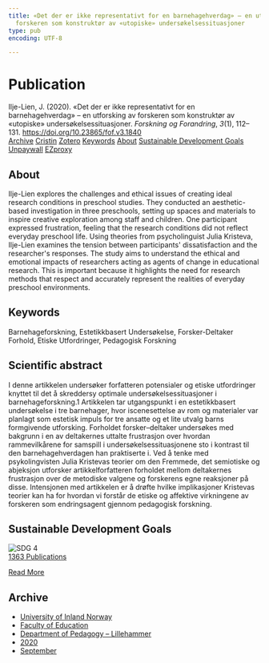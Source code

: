 ```yaml
---
title: «Det der er ikke representativt for en barnehagehverdag» – en utforsking av
  forskeren som konstruktør av «utopiske» undersøkelsessituasjoner
type: pub
encoding: UTF-8

---
```

<h1>Publication</h1>
<article id="csl-bib-container-D8ZXRKYM" class="csl-bib-container">
  <div class="csl-bib-body"> <div class="csl-entry">Ilje-Lien, J. (2020). «Det der er ikke representativt for en barnehagehverdag» – en utforsking av forskeren som konstruktør av «utopiske» undersøkelsessituasjoner. <i>Forskning og Forandring</i>, <i>3</i>(1), 112–131. <a href="https://doi.org/10.23865/fof.v3.1840">https://doi.org/10.23865/fof.v3.1840</a></div> </div>
  <div class="csl-bib-buttons">
    <a href="#taxonomy-article-D8ZXRKYM" alt="archive" class="csl-bib-button">Archive</a>
    <a href="https://app.cristin.no/results/show.jsf?id=1827488" alt="Cristin" class="csl-bib-button">Cristin</a>
    <a href="http://zotero.org/groups/5881554/items/D8ZXRKYM" alt="Zotero" class="csl-bib-button">Zotero</a>
    <a href="#keywords-article-D8ZXRKYM" alt="keywords" class="csl-bib-button">Keywords</a>
    <a href="#about-article-D8ZXRKYM" alt="about_pub" class="csl-bib-button">About</a>
    <a href="#sdg-article-D8ZXRKYM" alt="sdg" class="csl-bib-button">Sustainable Development Goals</a>
    <a href="https://forskningogforandring.dk/index.php/fof/article/download/1840/4383" alt="Unpaywall" class="csl-bib-button">Unpaywall</a>
    <a href="https://forskningogforandring.dk/index.php/fof/article/download/1840/4383" alt="EZproxy" class="csl-bib-button">EZproxy</a>
  </div>
  <div id="csl-bib-meta-container-D8ZXRKYM"></div>
</article>
<div id="csl-bib-meta-D8ZXRKYM" class="csl-bib-meta">
  <article id="about-article-D8ZXRKYM" class="about_pub-article">
    <h1>About</h1>
    Ilje-Lien explores the challenges and ethical issues of creating ideal research conditions in preschool studies. They conducted an aesthetic-based investigation in three preschools, setting up spaces and materials to inspire creative exploration among staff and children. One participant expressed frustration, feeling that the research conditions did not reflect everyday preschool life. Using theories from psycholinguist Julia Kristeva, Ilje-Lien examines the tension between participants' dissatisfaction and the researcher's responses. The study aims to understand the ethical and emotional impacts of researchers acting as agents of change in educational research. This is important because it highlights the need for research methods that respect and accurately represent the realities of everyday preschool environments.
  </article>
  <article id="keywords-article-D8ZXRKYM" class="keywords-article">
    <h1>Keywords</h1>
    Barnehageforskning, Estetikkbasert Undersøkelse, Forsker-Deltaker Forhold, Etiske Utfordringer, Pedagogisk Forskning
  </article>
  <article id="abstract-article-D8ZXRKYM" class="abstract-article">
    <h1>Scientific abstract</h1>
    I denne artikkelen undersøker forfatteren potensialer og etiske utfordringer knyttet til det å skreddersy optimale undersøkelsessituasjoner i barnehageforskning.1 Artikkelen tar utgangspunkt i en estetikkbasert undersøkelse i tre barnehager, hvor iscenesettelse av rom og materialer var planlagt som estetisk impuls for tre ansatte og et lite utvalg barns formgivende utforsking. Forholdet forsker–deltaker undersøkes med bakgrunn i en av deltakernes uttalte frustrasjon over hvordan rammevilkårene for samspill i undersøkelsessituasjonene sto i kontrast til den barnehagehverdagen han praktiserte i. Ved å tenke med psykolingvisten Julia Kristevas teorier om den Fremmede, det semiotiske og abjeksjon utforsker artikkelforfatteren forholdet mellom deltakernes frustrasjon over de metodiske valgene og forskerens egne reaksjoner på disse. Intensjonen med artikkelen er å drøfte hvilke implikasjoner Kristevas teorier kan ha for hvordan vi forstår de etiske og affektive virkningene av forskeren som endringsagent gjennom pedagogisk forskning.
  </article>
  <article id="sdg-article-D8ZXRKYM" class="sdg-article">
    <h1>Sustainable Development Goals</h1>
    <div class="sdg-container"><div id="sdg4" class="sdg">
        <img src="{{< params subfolder >}}images/sdg/sdg04_en.png" class="image" alt="SDG 4">
        <div class="sdg-overlay">
          <a href="{{< params subfolder >}}en/archive/?sdg=4#archive" class="sdg-publication-count"><span>1363</span> Publications</a>
          <p><a href="https://sdgs.un.org/goals/goal4" class="sdg-read-more">Read More</a></p>
        </div>
      </div></div>
  </article>
  <article id="taxonomy-article-D8ZXRKYM" class="taxonomy-article">
    <h1>Archive</h1>
    <ul>
      <li><a href="{{< params subfolder >}}en/archive/?key=3DCRN523">University of Inland Norway</a></li>
      <li><a href="{{< params subfolder >}}en/archive/?key=WYNZA47F">Faculty of Education</a></li>
      <li><a href="{{< params subfolder >}}en/archive/?key=L8MA547R">Department of Pedagogy – Lillehammer</a></li>
      <li><a href="{{< params subfolder >}}en/archive/?key=Z2K3X9AT">2020</a></li>
      <li><a href="{{< params subfolder >}}en/archive/?key=HMWEMCNS">September</a></li>
    </ul>
  </article>
</div>
